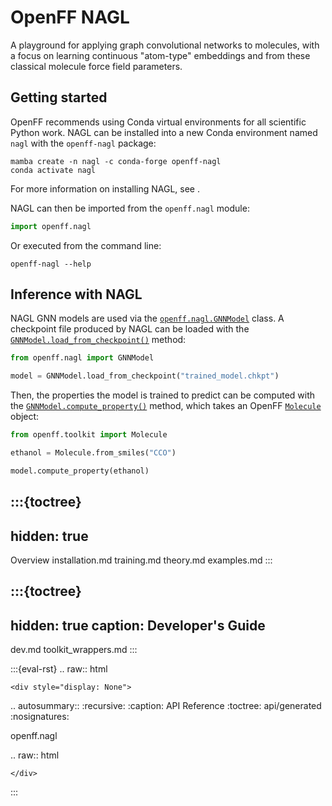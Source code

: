 # OpenFF NAGL

A playground for applying graph convolutional networks to molecules, with a focus on learning continuous "atom-type" embeddings and from these classical molecule force field parameters.

## Getting started

OpenFF recommends using Conda virtual environments for all scientific Python work. NAGL can be installed into a new Conda environment named `nagl` with the `openff-nagl` package:

```shell
mamba create -n nagl -c conda-forge openff-nagl
conda activate nagl
```

For more information on installing NAGL, see [](installation.md).

NAGL can then be imported from the `openff.nagl` module:

```python
import openff.nagl
```

Or executed from the command line:

```shell
openff-nagl --help
```

## Inference with NAGL

NAGL GNN models are used via the [`openff.nagl.GNNModel`] class. A checkpoint file produced by NAGL can be loaded with the [`GNNModel.load_from_checkpoint()`] method:

```python
from openff.nagl import GNNModel

model = GNNModel.load_from_checkpoint("trained_model.chkpt")
```

Then, the properties the model is trained to predict can be computed with the [`GNNModel.compute_property()`] method, which takes an OpenFF [`Molecule`] object:

```python
from openff.toolkit import Molecule

ethanol = Molecule.from_smiles("CCO")

model.compute_property(ethanol)
```

[`openff.nagl.GNNModel`]: openff.nagl.GNNModel
[`GNNModel.load_from_checkpoint()`]: openff.nagl.GNNModel.load_from_checkpoint
[`GNNModel.compute_property()`]: openff.nagl.GNNModel.compute_property
[`Molecule`]: openff.toolkit.topology.Molecule

:::{toctree}
---
hidden: true
---

Overview <self>
installation.md
training.md
theory.md
examples.md
:::

:::{toctree}
---
hidden: true
caption: Developer's Guide
---

dev.md
toolkit_wrappers.md
:::


<!--
The autosummary directive renders to rST,
so we must use eval-rst here
-->
:::{eval-rst}
.. raw:: html

    <div style="display: None">

.. autosummary::
   :recursive:
   :caption: API Reference
   :toctree: api/generated
   :nosignatures:

   openff.nagl

.. raw:: html

    </div>
:::
